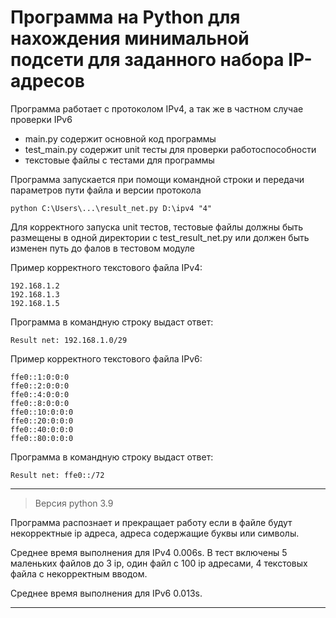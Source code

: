 # Программа на Python для нахождения минимальной подсети для заданного набора IP-адресов

Программа работает с протоколом IPv4, а так же в частном случае проверки IPv6

* main.py содержит основной код программы
* test_main.py содержит unit тесты для проверки работоспособности
* текстовые файлы с тестами для программы

Программа запускается при помощи командной строки и передачи параметров пути файла и версии протокола

```
python C:\Users\...\result_net.py D:\ipv4 "4"
```
Для корректного запуска unit тестов, тестовые файлы должны быть размещены в одной директории с test_result_net.py или должен быть изменен путь до фалов в тестовом модуле

Пример корректного текстового файла IPv4:

```
192.168.1.2
192.168.1.3
192.168.1.5
```

Программа в командную строку выдаст ответ:

```
Result net: 192.168.1.0/29
```

Пример корректного текстового файла IPv6:

```
ffe0::1:0:0:0
ffe0::2:0:0:0
ffe0::4:0:0:0
ffe0::8:0:0:0
ffe0::10:0:0:0
ffe0::20:0:0:0
ffe0::40:0:0:0
ffe0::80:0:0:0
```

Программа в командную строку выдаст ответ:

```
Result net: ffe0::/72
```
---
>Версия python 3.9

Программа распознает и прекращает работу если в файле будут некорректные ip адреса, адреса содержащие буквы или символы.

Среднее время выполнения для IPv4 0.006s. В тест включены 5 маленьких файлов до 3 ip, один файл с 100 ip адресами, 4 текстовых файла с некорректным вводом.

Среднее время выполнения для IPv6 0.013s.

---